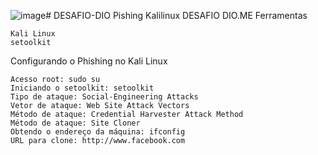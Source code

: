 ![image](https://github.com/user-attachments/assets/a5e2723b-0236-4bcc-a4fb-4e3c6f7b6a50)# DESAFIO-DIO
Pishing Kalilinux DESAFIO DIO.ME
Ferramentas

    Kali Linux
    setoolkit

Configurando o Phishing no Kali Linux

    Acesso root: sudo su
    Iniciando o setoolkit: setoolkit
    Tipo de ataque: Social-Engineering Attacks
    Vetor de ataque: Web Site Attack Vectors
    Método de ataque: Credential Harvester Attack Method 
    Método de ataque: Site Cloner
    Obtendo o endereço da máquina: ifconfig
    URL para clone: http://www.facebook.com

